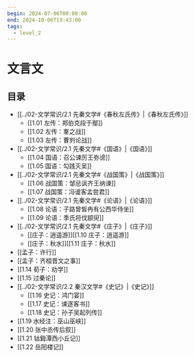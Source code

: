 ```yaml
---
begin: 2024-07-06T00:00:00
end: 2024-10-06T19:43:00
tags:
  - level_2
---
```


# 文言文

## 目录

- [[../02-文学常识/2.1 先秦文学#《春秋左氏传》|《春秋左氏传》]]
	- [[1.01 左传：郑伯克段于鄢]] 
	- [[1.02 左传：鞌之战]]
	- [[1.03 左传：曹刿论战]]
- [[../02-文学常识/2.1 先秦文学#《国语》|《国语》]]
	- [[1.04 国语：召公谏厉王弥谤]]
	- [[1.05 国语：勾践灭吴]]
- [[../02-文学常识/2.1 先秦文学#《战国策》|《战国策》]]
	- [[1.06 战国策：邹忌讽齐王纳谏]]
	- [[1.07 战国策：冯谖客孟尝君]]
- [[../02-文学常识/2.1 先秦文学#《论语》|《论语》]]
	- [[1.08 论语：子路曾皙冉有公西华侍坐]]
	- [[1.09 论语：季氏将伐颛臾]]
- [[../02-文学常识/2.1 先秦文学#《庄子》|《庄子》]]
	- [[庄子：逍遥游]][[1.10 庄子：逍遥游]]
	- [[庄子：秋水]][[1.11 庄子：秋水]]
- [[孟子：许行]]
- [[孟子：齐桓晋文之事]]
- [[1.14 荀子：劝学]]
- [[1.15 过秦论]]
- [[../02-文学常识/2.2 秦汉文学#《史记》|《史记》]]
	- [[1.16 史记：鸿门宴]]
	- [[1.17 史记：谏逐客书]]
	- [[1.18 史记：孙子吴起列传]]
- [[1.19 水经注：巫山巫峡]]
- [[1.20 张中丞传后叙]]
- [[1.21 钴鉧潭西小丘记]]
- [[1.22 岳阳楼记]]

